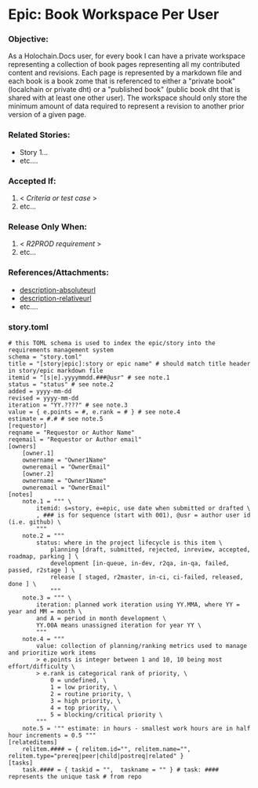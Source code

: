 # Epic: Book Workspace Per User
### Objective:
As a Holochain.Docs user, for every book I can have a private workspace representing a collection of book pages representing all my contributed content and revisions. Each page is represented by a markdown file and each book is a book zome that is referenced to either a "private book" (localchain or private dht) or a "published book" (public book dht that is shared with at least one other user). The workspace should only store the minimum amount of data required to represent a revision to another prior version of a given page. 

### Related Stories:
* Story 1...
* etc....

### Accepted If:
1. < *Criteria or test case* >
2. etc...

### Release Only When:
1. < *R2PROD requirement* >
2. etc...

### References/Attachments:
* [description-absoluteurl](http://developer.holochain.org)
* [description-relativeurl](/thisimage.png)
* etc.... 

### story.toml
``` 
# this TOML schema is used to index the epic/story into the requirements management system
schema = "story.toml"
title = "[story|epic]:story or epic name" # should match title header in story/epic markdown file
itemid = "[s|e].yyyymmdd.###@usr" # see note.1
status = "status" # see note.2
added = yyyy-mm-dd
revised = yyyy-mm-dd
iteration = "YY.????" # see note.3
value = { e.points = #, e.rank = # } # see note.4
estimate = #.# # see note.5
[requestor]
reqname = "Requestor or Author Name"
reqemail = "Requestor or Author email"
[owners]
	[owner.1]
	ownername = "Owner1Name"
	owneremail = "OwnerEmail"
	[owner.2]
	ownername = "Owner1Name"
	owneremail = "OwnerEmail"
[notes]
	note.1 = """ \
		itemid: s=story, e=epic, use date when submitted or drafted \
		, ### is for sequence (start with 001), @usr = author user id (i.e. github) \
		"""
	note.2 = """ 
		status: where in the project lifecycle is this item \
			planning [draft, submitted, rejected, inreview, accepted, roadmap, parking ] \
			development [in-queue, in-dev, r2qa, in-qa, failed, passed, r2stage ] \
			release [ staged, r2master, in-ci, ci-failed, released, done ] \ 
			"""
	note.3 = """ \
		iteration: planned work iteration using YY.MMA, where YY = year and MM = month \
		and A = period in month development \
		YY.00A means unassigned iteration for year YY \
		"""
	note.4 = """ 
		value: collection of planning/ranking metrics used to manage and prioritize work items
		> e.points is integer between 1 and 10, 10 being most effort/difficulty \
		> e.rank is categorical rank of priority, \
			0 = undefined, \
			1 = low priority, \
			2 = routine priority, \
			3 = high priority, \
			4 = top priority, \
			5 = blocking/critical priority \
		"""
	note.5 = '"" estimate: in hours - smallest work hours are in half hour increments = 0.5 """
[relateditems]
	relitem.#### = { relitem.id="", relitem.name="", relitem.type="prereq|peer|child|postreq|related" }
[tasks]
	task.#### = { taskid = "",  taskname = "" } # task: #### represents the unique task # from repo
```
<!--stackedit_data:
eyJoaXN0b3J5IjpbLTExMTIyMjYwNDEsLTcxMjU4OTA5Nl19
-->